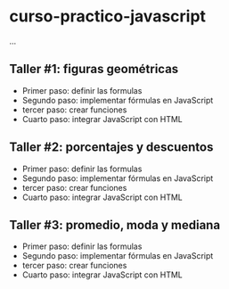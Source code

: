 # curso-practico-javascript
...

## Taller #1: figuras geométricas

- Primer paso: definir las formulas
- Segundo paso: implementar fórmulas en JavaScript 
- tercer paso: crear funciones
- Cuarto paso: integrar JavaScript con HTML

## Taller #2: porcentajes y descuentos

- Primer paso: definir las formulas
- Segundo paso: implementar fórmulas en JavaScript 
- tercer paso: crear funciones
- Cuarto paso: integrar JavaScript con HTML

## Taller #3: promedio, moda y mediana

- Primer paso: definir las formulas
- Segundo paso: implementar fórmulas en JavaScript 
- tercer paso: crear funciones
- Cuarto paso: integrar JavaScript con HTML

